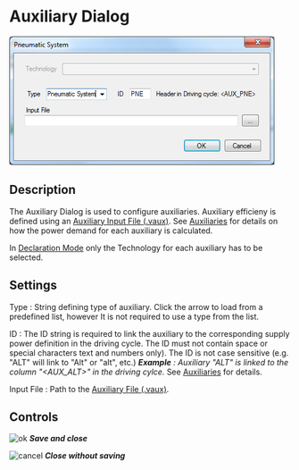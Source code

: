 Auxiliary Dialog
================

![](pics/VECTO-Editor_Aux.png)

Description
-----------

The Auxiliary Dialog is used to configure auxiliaries. Auxiliary efficieny is defined using an [Auxiliary Input File (.vaux)](#auxiliary-input-file-.vaux). See [Auxiliaries](#auxiliaries) for details on how the power demand for each auxiliary is calculated.

In [Declaration Mode](#declaration-mode) only the Technology for each auxiliary has to be selected.


Settings
--------

Type
:	String defining type of auxiliary. Click the arrow to load from a predefined list, however It is not required to use a type from the list.

ID
:	The ID string is required to link the auxiliary to the corresponding supply power definition in the driving cycle. The ID must not contain space or special characters text and numbers only). The ID is not case sensitive (e.g. "ALT" will link to "Alt" or "alt", etc.)
***Example*** *: Auxiliary "ALT" is linked to the column "&lt;AUX\_ALT&gt;" in the driving cylce.*
See [Auxiliaries](#auxiliaries) for details.

Input File
:	Path to the [Auxiliary File (.vaux)](#auxiliary-input-file-.vaux).

Controls
--------

![ok](pics/OK.png) ***Save and close***

![cancel](pics/Cancel.png) ***Close without saving***
